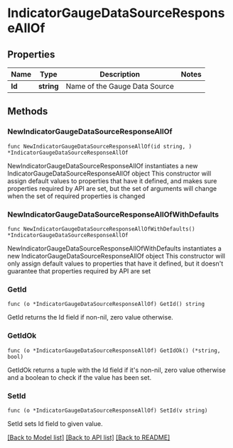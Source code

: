 # IndicatorGaugeDataSourceResponseAllOf

## Properties

Name | Type | Description | Notes
------------ | ------------- | ------------- | -------------
**Id** | **string** | Name of the Gauge Data Source | 

## Methods

### NewIndicatorGaugeDataSourceResponseAllOf

`func NewIndicatorGaugeDataSourceResponseAllOf(id string, ) *IndicatorGaugeDataSourceResponseAllOf`

NewIndicatorGaugeDataSourceResponseAllOf instantiates a new IndicatorGaugeDataSourceResponseAllOf object
This constructor will assign default values to properties that have it defined,
and makes sure properties required by API are set, but the set of arguments
will change when the set of required properties is changed

### NewIndicatorGaugeDataSourceResponseAllOfWithDefaults

`func NewIndicatorGaugeDataSourceResponseAllOfWithDefaults() *IndicatorGaugeDataSourceResponseAllOf`

NewIndicatorGaugeDataSourceResponseAllOfWithDefaults instantiates a new IndicatorGaugeDataSourceResponseAllOf object
This constructor will only assign default values to properties that have it defined,
but it doesn't guarantee that properties required by API are set

### GetId

`func (o *IndicatorGaugeDataSourceResponseAllOf) GetId() string`

GetId returns the Id field if non-nil, zero value otherwise.

### GetIdOk

`func (o *IndicatorGaugeDataSourceResponseAllOf) GetIdOk() (*string, bool)`

GetIdOk returns a tuple with the Id field if it's non-nil, zero value otherwise
and a boolean to check if the value has been set.

### SetId

`func (o *IndicatorGaugeDataSourceResponseAllOf) SetId(v string)`

SetId sets Id field to given value.



[[Back to Model list]](../README.md#documentation-for-models) [[Back to API list]](../README.md#documentation-for-api-endpoints) [[Back to README]](../README.md)


